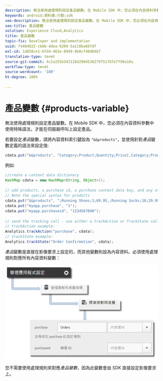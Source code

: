 ```yaml
---
description: 無法使用處理規則設定產品變數。在 Mobile SDK 中，您必須在內容資料參數中使用特殊語法，才能在伺服器呼叫上設定產品。
keywords: android;資料庫;行動;sdk
seo-description: 無法使用處理規則設定產品變數。在 Mobile SDK 中，您必須在內容資料參數中使用特殊語法，才能在伺服器呼叫上設定產品。
seo-title: 產品變數
solution: Experience Cloud,Analytics
title: 產品變數
topic-fix: Developer and implementation
uuid: f4484022-cb8b-4dea-9209-5a110ba607df
exl-id: 1d850ce1-6fd4-463e-8949-8b8cf40d8467
translation-type: tm+mt
source-git-commit: 4c2a255b343128d2904530279751767e7f99a10a
workflow-type: tm+mt
source-wordcount: '189'
ht-degree: 100%

---
```


# 產品變數 {#products-variable}

無法使用處理規則設定產品變數。在 Mobile SDK 中，您必須在內容資料參數中使用特殊語法，才能在伺服器呼叫上設定產品。

若要設定&#x200B;*產品*&#x200B;變數，請將內容資料索引鍵設為 `"&&products"`，並使用針對&#x200B;*產品*&#x200B;變數定義的語法來設定值:

```java
cdata.put("&&products", "Category;Product;Quantity;Price[,Category;Product;Quantity;Price]");
```

例如:

```java
//create a context data dictionary 
HashMap cdata = new HashMap<String, Object>(); 
 
// add products, a purchase id, a purchase context data key, and any other data you want to collect. 
// Note the special syntax for products 
cdata.put("&&products", ";Running Shoes;1;69.95,;Running Socks;10;29.99"); 
cdata.put("myapp.purchase", "1"); 
cdata.put("myapp.purchaseid", "1234567890"); 
 
// send the tracking call - use either a trackAction or TrackState call. 
// trackAction example: 
Analytics.trackAction("purchase", cdata); 
// trackState example: 
Analytics.trackState("Order Confirmation", cdata);
```

*產品*&#x200B;變數是直接在影像要求上設定的，而其他變數則設為內容資料。必須使用處理規則對應所有內容資料變數：

![](assets/map-products.png)

您不需要使用處理規則來對應&#x200B;*產品變數*，因為此變數會由 SDK 直接設定影像要求上。
